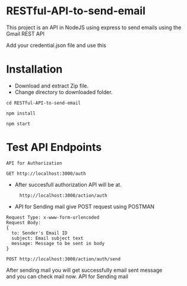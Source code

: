 # RESTful-API-to-send-email

This project is an API in NodeJS using express to send emails using the Gmail REST API

Add your credential.json file and use this

# Installation
- Download and extract Zip file.
- Change directory to downloaded folder.
```
cd RESTful-API-to-send-email
```
```
npm install
```
```
npm start
```
# Test API Endpoints
```
API for Authorization

GET http://localhost:3000/auth
```
-  After succesfull authorization API will be at.
```
     http://localhost:3000/action/auth
```
-  API for Sending mail give POST request using POSTMAN
```
Request Type: x-www-form-urlencoded
Request Body:
{
  to: Sender's Email ID
  subject: Email subject text
  message: Message to be sent in body
}

POST http://localhost:3000/action/auth/send
```
After sending mail you will get successfully email sent message <br>
and you can check mail now.
API for Sending mail


